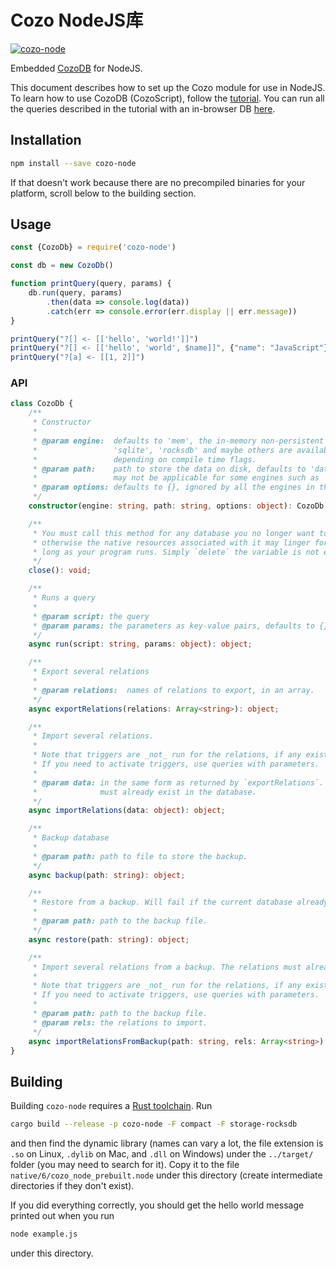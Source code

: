 # Cozo NodeJS库

[![cozo-node](https://img.shields.io/npm/v/cozo-node)](https://www.npmjs.com/package/cozo-node)

Embedded [CozoDB](https://github.com/cozodb/cozo) for NodeJS.

This document describes how to set up the Cozo module for use in NodeJS.
To learn how to use CozoDB (CozoScript), follow
the [tutorial](https://docs.cozodb.org/en/latest/tutorial.html). You can run all the queries
described in the tutorial with an in-browser DB [here](https://www.cozodb.org/wasm-demo/).

## Installation

```bash
npm install --save cozo-node
```

If that doesn't work because there are no precompiled binaries for your platform,
scroll below to the building section.

## Usage

```javascript
const {CozoDb} = require('cozo-node')

const db = new CozoDb()

function printQuery(query, params) {
    db.run(query, params)
        .then(data => console.log(data))
        .catch(err => console.error(err.display || err.message))
}

printQuery("?[] <- [['hello', 'world!']]")
printQuery("?[] <- [['hello', 'world', $name]]", {"name": "JavaScript"})
printQuery("?[a] <- [[1, 2]]")
```

### API

```ts
class CozoDb {
    /**
     * Constructor
     * 
     * @param engine:  defaults to 'mem', the in-memory non-persistent engine.
     *                 'sqlite', 'rocksdb' and maybe others are available,
     *                 depending on compile time flags.
     * @param path:    path to store the data on disk, defaults to 'data.db',
     *                 may not be applicable for some engines such as 'mem'
     * @param options: defaults to {}, ignored by all the engines in the published NodeJS artefact
     */
    constructor(engine: string, path: string, options: object): CozoDb;

    /**
     * You must call this method for any database you no longer want to use:
     * otherwise the native resources associated with it may linger for as
     * long as your program runs. Simply `delete` the variable is not enough.
     */
    close(): void;

    /**
     * Runs a query
     * 
     * @param script: the query
     * @param params: the parameters as key-value pairs, defaults to {}
     */
    async run(script: string, params: object): object;

    /**
     * Export several relations
     * 
     * @param relations:  names of relations to export, in an array.
     */
    async exportRelations(relations: Array<string>): object;

    /**
     * Import several relations.
     * 
     * Note that triggers are _not_ run for the relations, if any exists.
     * If you need to activate triggers, use queries with parameters.
     * 
     * @param data: in the same form as returned by `exportRelations`. The relations
     *              must already exist in the database.
     */
    async importRelations(data: object): object;

    /**
     * Backup database
     * 
     * @param path: path to file to store the backup.
     */
    async backup(path: string): object;

    /**
     * Restore from a backup. Will fail if the current database already contains data.
     * 
     * @param path: path to the backup file.
     */
    async restore(path: string): object;

    /**
     * Import several relations from a backup. The relations must already exist in the database.
     * 
     * Note that triggers are _not_ run for the relations, if any exists.
     * If you need to activate triggers, use queries with parameters.
     * 
     * @param path: path to the backup file.
     * @param rels: the relations to import.
     */
    async importRelationsFromBackup(path: string, rels: Array<string>): object;
}
```

## Building

Building `cozo-node` requires a [Rust toolchain](https://rustup.rs). Run

```bash
cargo build --release -p cozo-node -F compact -F storage-rocksdb
```

and then find the dynamic library (names can vary a lot, the file extension is `.so` on Linux, `.dylib` on Mac,
and `.dll` on Windows) under the `../target/` folder (you may need to search for it).
Copy it to the file `native/6/cozo_node_prebuilt.node` under this directory (create intermediate directories if they don't exist).

If you did everything correctly, you should get the hello world message printed out when you run

```bash
node example.js
```

under this directory.